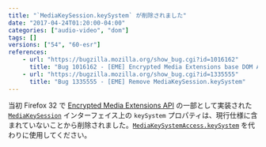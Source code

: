 ```yaml
---
title: "`MediaKeySession.keySystem` が削除されました"
date: "2017-04-24T01:20:00-04:00"
categories: ["audio-video", "dom"]
tags: []
versions: ["54", "60-esr"]
references:
    - url: "https://bugzilla.mozilla.org/show_bug.cgi?id=1016162"
      title: "Bug 1016162 - [EME] Encrypted Media Extensions base DOM API"
    - url: "https://bugzilla.mozilla.org/show_bug.cgi?id=1335555"
      title: "Bug 1335555 - [EME] Remove MediaKeySession.keySystem"
---
```

当初 Firefox 32 で [Encrypted Media Extensions API](https://developer.mozilla.org/docs/Web/API/Encrypted_Media_Extensions_API) の一部として実装された [`MediaKeySession`](https://developer.mozilla.org/docs/Web/API/MediaKeySession) インターフェイス上の `keySystem` プロパティは、現行仕様に含まれていないことから削除されました。[`MediaKeySystemAccess.keySystem`](https://developer.mozilla.org/docs/Web/API/MediaKeySystemAccess/keySystem) を代わりに使用してください。
